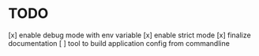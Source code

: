 # TODO

[x] enable debug mode with env variable
[x] enable strict mode
[x] finalize documentation
[ ] tool to build application config from commandline
